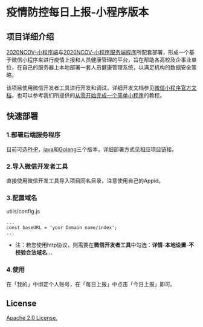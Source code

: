 # 疫情防控每日上报-小程序版本
## 项目详细介绍
[2020NCOV-小程序端](https://github.com/2020NCOV/ncov-report-mini-program)与[2020NCOV-小程序服务端程序](https://github.com/2020NCOV/ncov-report-mini-program-server)所配套部署，形成一个基于微信小程序来进行疫情上报和人员健康管理的平台，旨在帮助各高校及企事业单位，在自己的服务器上本地部署一套人员健康管理系统，以满足机构的数据安全策略。

该项目使用微信开发者工具进行开发和调试，详细开发文档参见[微信小程序官方文档](https://developers.weixin.qq.com/miniprogram/dev/framework/)，也可以参考我们所提供的[从零开始完成一个简单小程序]()的教程。
## 快速部署
### 1.部署后端服务程序
目前可选[PHP](https://github.com/2020NCOV/ncov-report-mini-program-server)，[java](https://github.com/2020NCOV/MiniProgram-server-JAVA)和[Golang](https://github.com/2020NCOV/MiniProgram-server-Golang)三个版本，详细部署方式见相应项目链接。
### 2.导入微信开发者工具
直接使用微信开发工具导入项目同名目录，注意使用自己的Appid。
### 3.配置域名
utils/config.js
```
...
const baseURL = 'your Domain name/index';
...
```
* 注：若您使用http协议，则需要在**微信开发者工具**中勾选：**详情**-**本地设置**-**不校验合法域名...**
### 4.使用
在「我的」中绑定个人账号，在「每日上报」中点击「今日上报」即可。
## License
[Apache 2.0 License.](https://opensource.org/licenses/Apache-2.0)
